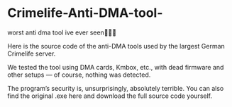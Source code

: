 # Crimelife-Anti-DMA-tool-
worst anti dma tool ive ever seen🤡🤡🤡

Here is the source code of the anti-DMA tools used by the largest German Crimelife server.

We tested the tool using DMA cards, Kmbox, etc., with dead firmware and other setups — of course, nothing was detected.

The program’s security is, unsurprisingly, absolutely terrible. You can also find the original .exe here and download the full source code yourself.
